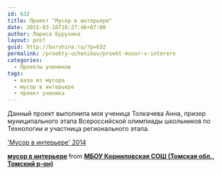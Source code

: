 ```yaml
---
id: 632
title: Проект "Мусор в интерьере"
date: 2015-03-16T16:27:46+07:00
author: Лариса Бурухина
layout: post
guid: http://buruhina.ru/?p=632
permalink: /proekty-uchenikov/proekt-musor-v-interere
categories:
  - Проекты учеников
tags:
  - ваза из мусора
  - мусор в интерьере
  - проект ученика
---
```

Данный проект выполнила моя ученица Толкачева Анна, призер муниципального этапа Всероссийской олимпиады школьников по Технологии и участница регионального этапа.  
<!--more-->

['Мусор в интерьере' 2014](http://buruhina.ru/wp-content/uploads/2015/03/Проект-Аня-новый2014.doc)  


<div style="margin-bottom:5px">
  <strong> <a href="https://www.slideshare.net/viktorz1986/ss-45878704" title="мусор в интерьере" target="_blank">мусор в интерьере</a> </strong> from <strong><a href="http://www.slideshare.net/viktorz1986" target="_blank">МБОУ Корниловская СОШ (Томская обл., Томский р-он)</a></strong>
</div>